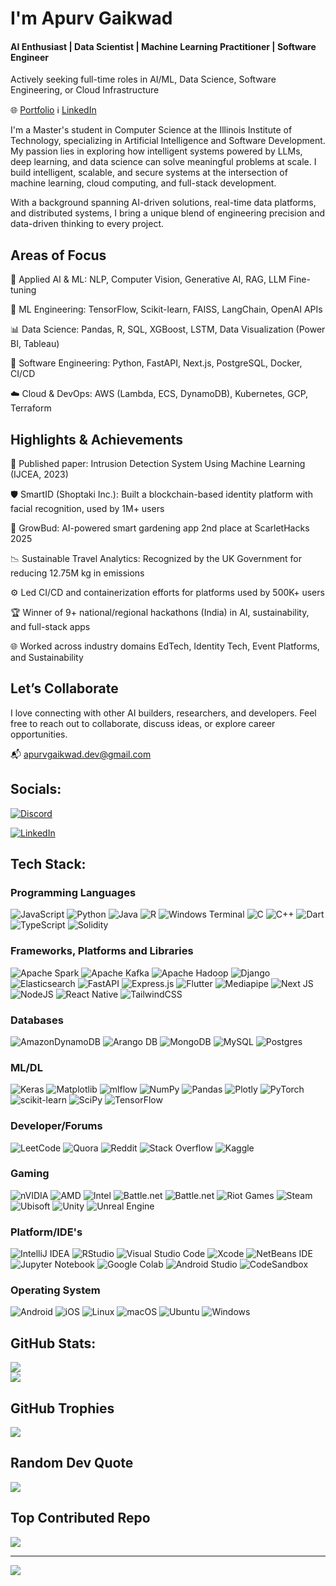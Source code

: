# I'm Apurv Gaikwad 

#### AI Enthusiast | Data Scientist | Machine Learning Practitioner | Software Engineer

Actively seeking full-time roles in AI/ML, Data Science, Software Engineering, or Cloud Infrastructure

🌐 [Portfolio](https://apurv-gaikwad.vercel.app/)   ℹ️ [LinkedIn](https://www.linkedin.com/in/apurv-gaikwad) 

I'm a Master's student in Computer Science at the Illinois Institute of Technology, specializing in Artificial Intelligence and Software Development. My passion lies in exploring how intelligent systems powered by LLMs, deep learning, and data science can solve meaningful problems at scale. I build intelligent, scalable, and secure systems at the intersection of machine learning, cloud computing, and full-stack development.

With a background spanning AI-driven solutions, real-time data platforms, and distributed systems, I bring a unique blend of engineering precision and data-driven thinking to every project.


##  Areas of Focus

🤖 Applied AI & ML: NLP, Computer Vision, Generative AI, RAG, LLM Fine-tuning

🧪 ML Engineering: TensorFlow, Scikit-learn, FAISS, LangChain, OpenAI APIs

📊 Data Science: Pandas, R, SQL, XGBoost, LSTM, Data Visualization (Power BI, Tableau)

🔧 Software Engineering: Python, FastAPI, Next.js, PostgreSQL, Docker, CI/CD

☁️ Cloud & DevOps: AWS (Lambda, ECS, DynamoDB), Kubernetes, GCP, Terraform


##  Highlights & Achievements

🧠 Published paper: Intrusion Detection System Using Machine Learning (IJCEA, 2023)

🛡️ SmartID (Shoptaki Inc.): Built a blockchain-based identity platform with facial recognition, used by 1M+ users

🌿 GrowBud: AI-powered smart gardening app 2nd place at ScarletHacks 2025

📉 Sustainable Travel Analytics: Recognized by the UK Government for reducing 12.75M kg in emissions

⚙️ Led CI/CD and containerization efforts for platforms used by 500K+ users

🏆 Winner of 9+ national/regional hackathons (India) in AI, sustainability, and full-stack apps

🌐 Worked across industry domains EdTech, Identity Tech, Event Platforms, and Sustainability

##  Let’s Collaborate
I love connecting with other AI builders, researchers, and developers. Feel free to reach out to collaborate, discuss ideas, or explore career opportunities.

📬 apurvgaikwad.dev@gmail.com


## Socials:
[![Discord](https://img.shields.io/badge/Discord-%237289DA.svg?logo=discord&logoColor=white)](https://discord.com/users/ETHERsolo#6135) 

[![LinkedIn](https://img.shields.io/badge/LinkedIn-%230077B5.svg?logo=linkedin&logoColor=white)](https://www.linkedin.com/in/apurv-gaikwad) 

## Tech Stack:

### Programming Languages
![JavaScript](https://img.shields.io/badge/javascript-%23323330.svg?style=for-the-badge&logo=javascript&logoColor=%23F7DF1E)
![Python](https://img.shields.io/badge/python-3670A0?style=for-the-badge&logo=python&logoColor=ffdd54)
![Java](https://img.shields.io/badge/java-%23ED8B00.svg?style=for-the-badge&logo=openjdk&logoColor=white)
![R](https://img.shields.io/badge/r-%23276DC3.svg?style=for-the-badge&logo=r&logoColor=white)
![Windows Terminal](https://img.shields.io/badge/Windows%20Terminal-%234D4D4D.svg?style=for-the-badge&logo=windows-terminal&logoColor=white)
![C](https://img.shields.io/badge/c-%2300599C.svg?style=for-the-badge&logo=c&logoColor=white)
![C++](https://img.shields.io/badge/c++-%2300599C.svg?style=for-the-badge&logo=c%2B%2B&logoColor=white)
![Dart](https://img.shields.io/badge/dart-%230175C2.svg?style=for-the-badge&logo=dart&logoColor=white)
![TypeScript](https://img.shields.io/badge/typescript-%23007ACC.svg?style=for-the-badge&logo=typescript&logoColor=white)
![Solidity](https://img.shields.io/badge/Solidity-%23363636.svg?style=for-the-badge&logo=solidity&logoColor=white)

### Frameworks, Platforms and Libraries
![Apache Spark](https://img.shields.io/badge/Apache%20Spark-FDEE21?style=flat-square&logo=apachespark&logoColor=black)
![Apache Kafka](https://img.shields.io/badge/Apache%20Kafka-000?style=for-the-badge&logo=apachekafka)
![Apache Hadoop](https://img.shields.io/badge/Apache%20Hadoop-66CCFF?style=for-the-badge&logo=apachehadoop&logoColor=black)
![Django](https://img.shields.io/badge/django-%23092E20.svg?style=for-the-badge&logo=django&logoColor=white)
![Elasticsearch](https://img.shields.io/badge/elasticsearch-%230377CC.svg?style=for-the-badge&logo=elasticsearch&logoColor=white)
![FastAPI](https://img.shields.io/badge/FastAPI-005571?style=for-the-badge&logo=fastapi)
![Express.js](https://img.shields.io/badge/express.js-%23404d59.svg?style=for-the-badge&logo=express&logoColor=%2361DAFB)
![Flutter](https://img.shields.io/badge/Flutter-%2302569B.svg?style=for-the-badge&logo=Flutter&logoColor=white)
![Mediapipe](https://img.shields.io/badge/mediapipe-0097A7.svg?style=for-the-badge&logo=mediapipe&logoColor=white)
![Next JS](https://img.shields.io/badge/Next-black?style=for-the-badge&logo=next.js&logoColor=white)
![NodeJS](https://img.shields.io/badge/node.js-6DA55F?style=for-the-badge&logo=node.js&logoColor=white)
![React Native](https://img.shields.io/badge/react_native-%2320232a.svg?style=for-the-badge&logo=react&logoColor=%2361DAFB)
![TailwindCSS](https://img.shields.io/badge/tailwindcss-%2338B2AC.svg?style=for-the-badge&logo=tailwind-css&logoColor=white)

### Databases
![AmazonDynamoDB](https://img.shields.io/badge/Amazon%20DynamoDB-4053D6?style=for-the-badge&logo=Amazon%20DynamoDB&logoColor=white)
![Arango DB](https://img.shields.io/badge/ArangoDB-DDE072?style=for-the-badge&logo=arangodb&logoColor=white)
![MongoDB](https://img.shields.io/badge/MongoDB-%234ea94b.svg?style=for-the-badge&logo=mongodb&logoColor=white)
![MySQL](https://img.shields.io/badge/mysql-4479A1.svg?style=for-the-badge&logo=mysql&logoColor=white)
![Postgres](https://img.shields.io/badge/postgres-%23316192.svg?style=for-the-badge&logo=postgresql&logoColor=white)

### ML/DL
![Keras](https://img.shields.io/badge/Keras-%23D00000.svg?style=for-the-badge&logo=Keras&logoColor=white)
![Matplotlib](https://img.shields.io/badge/Matplotlib-%23ffffff.svg?style=for-the-badge&logo=Matplotlib&logoColor=black)
![mlflow](https://img.shields.io/badge/mlflow-%23d9ead3.svg?style=for-the-badge&logo=numpy&logoColor=blue)
![NumPy](https://img.shields.io/badge/numpy-%23013243.svg?style=for-the-badge&logo=numpy&logoColor=white)
![Pandas](https://img.shields.io/badge/pandas-%23150458.svg?style=for-the-badge&logo=pandas&logoColor=white)
![Plotly](https://img.shields.io/badge/Plotly-%233F4F75.svg?style=for-the-badge&logo=plotly&logoColor=white)
![PyTorch](https://img.shields.io/badge/PyTorch-%23EE4C2C.svg?style=for-the-badge&logo=PyTorch&logoColor=white)
![scikit-learn](https://img.shields.io/badge/scikit--learn-%23F7931E.svg?style=for-the-badge&logo=scikit-learn&logoColor=white)
![SciPy](https://img.shields.io/badge/SciPy-%230C55A5.svg?style=for-the-badge&logo=scipy&logoColor=%white)
![TensorFlow](https://img.shields.io/badge/TensorFlow-%23FF6F00.svg?style=for-the-badge&logo=TensorFlow&logoColor=white)

### Developer/Forums
![LeetCode](https://img.shields.io/badge/LeetCode-000000?style=for-the-badge&logo=LeetCode&logoColor=#d16c06)
![Quora](https://img.shields.io/badge/Quora-%23B92B27.svg?style=for-the-badge&logo=Quora&logoColor=white)
![Reddit](https://img.shields.io/badge/Reddit-%23FF4500.svg?style=for-the-badge&logo=Reddit&logoColor=white)
![Stack Overflow](https://img.shields.io/badge/-Stackoverflow-FE7A16?style=for-the-badge&logo=stack-overflow&logoColor=white)
![Kaggle](https://img.shields.io/badge/Kaggle-035a7d?style=for-the-badge&logo=kaggle&logoColor=white)

### Gaming
![nVIDIA](https://img.shields.io/badge/nVIDIA-%2376B900.svg?style=for-the-badge&logo=nVIDIA&logoColor=white)
![AMD](https://img.shields.io/badge/AMD-%23000000.svg?style=for-the-badge&logo=amd&logoColor=white)
![Intel](https://img.shields.io/badge/intel-%230068B5%20.svg?style=for-the-badge&logo=intel&logoColor=white)
![Battle.net](https://img.shields.io/badge/battle.net-%2300AEFF.svg?style=for-the-badge&logo=battle.net&logoColor=white)
![Battle.net](https://img.shields.io/badge/battle.net-%2300AEFF.svg?style=for-the-badge&logo=battle.net&logoColor=white)
![Riot Games](https://img.shields.io/badge/riotgames-D32936.svg?style=for-the-badge&logo=riotgames&logoColor=white)
![Steam](https://img.shields.io/badge/steam-%23000000.svg?style=for-the-badge&logo=steam&logoColor=white)
![Ubisoft](https://img.shields.io/badge/Ubisoft-%23F5F5F5.svg?style=for-the-badge&logo=Ubisoft&logoColor=black)
![Unity](https://img.shields.io/badge/unity-%23000000.svg?style=for-the-badge&logo=unity&logoColor=white)
![Unreal Engine](https://img.shields.io/badge/unrealengine-%23313131.svg?style=for-the-badge&logo=unrealengine&logoColor=white)

### Platform/IDE's
![IntelliJ IDEA](https://img.shields.io/badge/IntelliJIDEA-000000.svg?style=for-the-badge&logo=intellij-idea&logoColor=white)
![RStudio](https://img.shields.io/badge/RStudio-4285F4?style=for-the-badge&logo=rstudio&logoColor=white)
![Visual Studio Code](https://img.shields.io/badge/Visual%20Studio%20Code-0078d7.svg?style=for-the-badge&logo=visual-studio-code&logoColor=white)
![Xcode](https://img.shields.io/badge/Xcode-007ACC?style=for-the-badge&logo=Xcode&logoColor=white)
![NetBeans IDE](https://img.shields.io/badge/NetBeansIDE-1B6AC6.svg?style=for-the-badge&logo=apache-netbeans-ide&logoColor=white)
![Jupyter Notebook](https://img.shields.io/badge/jupyter-%23FA0F00.svg?style=for-the-badge&logo=jupyter&logoColor=white)
![Google Colab](https://img.shields.io/badge/Google%20Colab-%23F9A825.svg?style=for-the-badge&logo=googlecolab&logoColor=white)
![Android Studio](https://img.shields.io/badge/android%20studio-346ac1?style=for-the-badge&logo=android%20studio&logoColor=white)
![CodeSandbox](https://img.shields.io/badge/Codesandbox-040404?style=for-the-badge&logo=codesandbox&logoColor=DBDBDB)


### Operating System
![Android](https://img.shields.io/badge/Android-3DDC84?style=for-the-badge&logo=android&logoColor=white)
![iOS](https://img.shields.io/badge/iOS-000000?style=for-the-badge&logo=ios&logoColor=white)
![Linux](https://img.shields.io/badge/Linux-FCC624?style=for-the-badge&logo=linux&logoColor=black)
![macOS](https://img.shields.io/badge/mac%20os-000000?style=for-the-badge&logo=macos&logoColor=F0F0F0)
![Ubuntu](https://img.shields.io/badge/Ubuntu-E95420?style=for-the-badge&logo=ubuntu&logoColor=white)
![Windows](https://img.shields.io/badge/Windows-0078D6?style=for-the-badge&logo=windows&logoColor=white)



## GitHub Stats:
![](https://github-readme-streak-stats.herokuapp.com/?user=ApurvGaikwad0&theme=dark&hide_border=true)<br/>
![](https://github-readme-stats.vercel.app/api/top-langs/?username=ApurvGaikwad0&theme=dark&hide_border=true&include_all_commits=true&count_private=false&layout=compact)

##  GitHub Trophies
![](https://github-profile-trophy.vercel.app/?username=ApurvGaikwad0&theme=tokyonight&no-frame=false&no-bg=true&margin-w=4)

##  Random Dev Quote
![](https://quotes-github-readme.vercel.app/api?type=horizontal&theme=dark)

##  Top Contributed Repo
![](https://github-contributor-stats.vercel.app/api?username=ApurvGaikwad0&limit=5&theme=dark&combine_all_yearly_contributions=true)

---
[![](https://visitcount.itsvg.in/api?id=ApurvGaikwad0&icon=0&color=0)](https://visitcount.itsvg.in)


